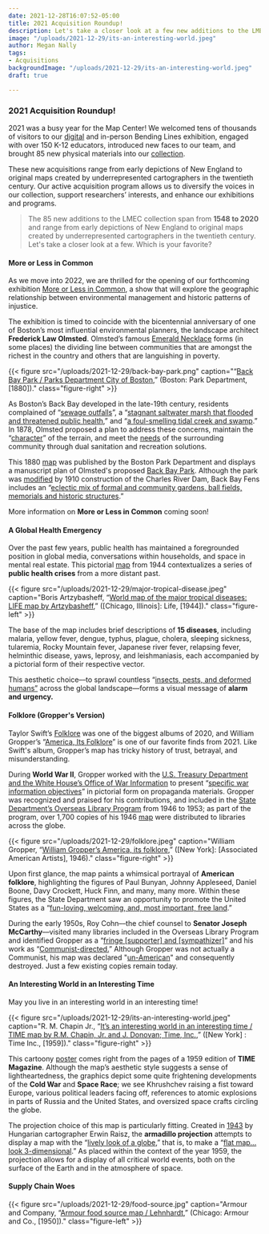 ```yaml
---
date: 2021-12-28T16:07:52-05:00
title: 2021 Acquisition Roundup!
description: Let's take a closer look at a few new additions to the LMEC collection!
image: "/uploads/2021-12-29/its-an-interesting-world.jpeg"
author: Megan Nally
tags:
- Acquisitions
backgroundImage: "/uploads/2021-12-29/its-an-interesting-world.jpeg"
draft: true

---
```

### 2021 Acquisition Roundup!

2021 was a busy year for the Map Center! We welcomed tens of thousands of visitors to our [digital](https://www.leventhalmap.org/digital-exhibitions/bending-lines/) and in-person Bending Lines exhibition, engaged with over 150 K-12 educators, introduced new faces to our team, and brought 85 new physical materials into our [collection](https://www.leventhalmap.org/collections/).

These new acquisitions range from early depictions of New England to original maps created by underrepresented cartographers in the twentieth century. Our active acquisition program allows us to diversify the voices in our collection, support researchers’ interests, and enhance our exhibitions and programs.

> The 85 new additions to the LMEC collection span from **1548 to 2020** and range from early depictions of New England to original maps created by underrepresented cartographers in the twentieth century. Let's take a closer look at a few. Which is your favorite?

#### More or Less in Common

As we move into 2022, we are thrilled for the opening of our forthcoming exhibition [More or Less in Common](https://www.leventhalmap.org/articles/environmental-justice-exhibition-preview/), a show that will explore the geographic relationship between environmental management and historic patterns of injustice.

The exhibition is timed to coincide with the bicentennial anniversary of one of Boston’s most influential environmental planners, the landscape architect **Frederick Law Olmsted**. Olmsted’s famous [Emerald Necklace](https://www.emeraldnecklace.org/) forms (in some places) the dividing line between communities that are amongst the richest in the country and others that are languishing in poverty.

{{< figure src="/uploads/2021-12-29/back-bay-park.png" caption="“[Back Bay Park / Parks Department City of Boston](https://bpl.bibliocommons.com/v2/record/S75C7694805),” (Boston: Park Department, \[1880\])." class="figure-right" >}}

As Boston’s Back Bay developed in the late-19th century, residents complained of “[sewage outfalls](https://www.tclf.org/landscapes/back-bay-fens)”, a “[stagnant saltwater marsh that flooded and threatened public health](https://www.emeraldnecklace.org/park-overview/back-bay-fens/),” and “[a foul-smelling tidal creek and swamp](https://www.emeraldnecklace.org/park-overview/back-bay-fens/).” In 1878, Olmsted proposed a plan to address these concerns, maintain the “[character](https://www.boston.gov/parks/back-bay-fens)” of the terrain, and meet the [needs](https://www.boston.gov/parks/back-bay-fens) of the surrounding community through dual sanitation and recreation solutions.

This 1880 [map](https://airtable.com/shr0RgG4AfpROgnqH/tbl8n5HBE6rTSSiap/viwvcR4MTOqT8GAnT/recg7pZ8Toq0V8U86?backgroundColor=green&viewControls=on) was published by the Boston Park Department and displays a manuscript plan of Olmsted's proposed [Back Bay Park](https://www.tclf.org/landscapes/back-bay-fens). Although the park was [modified](https://www.asla.org/guide/site.aspx?id=40840) by 1910 construction of the Charles River Dam, Back Bay Fens includes an “[eclectic mix of formal and community gardens, ball fields, memorials and historic structures](https://www.emeraldnecklace.org/park-overview/back-bay-fens/).”

More information on **More or Less in Common** coming soon!

#### A Global Health Emergency

Over the past few years, public health has maintained a foregrounded position in global media, conversations within households, and space in mental real estate. This pictorial [map](https://airtable.com/shr0RgG4AfpROgnqH/tbl8n5HBE6rTSSiap/viwvcR4MTOqT8GAnT/recJJHUjpbBcKUpmM?backgroundColor=green&viewControls=on) from 1944 contextualizes a series of **public health crises** from a more distant past.

{{< figure src="/uploads/2021-12-29/major-tropical-disease.jpeg" caption="Boris Artzybasheff, “[World map of the major tropical diseases: LIFE map by Artzybasheff](https://bpl.bibliocommons.com/v2/record/S75C8038086),” (\[Chicago, Illinois\]: Life, \[1944\])." class="figure-left" >}}

The base of the map includes brief descriptions of **15 diseases**, including malaria, yellow fever, dengue, typhus, plague, cholera, sleeping sickness, tularemia, Rocky Mountain fever, Japanese river fever, relapsing fever, helminthic disease, yaws, leprosy, and leishmaniasis, each accompanied by a pictorial form of their respective vector.

This aesthetic choice––to sprawl countless “[insects, pests, and deformed humans”](https://hist1952.omeka.fas.harvard.edu/exhibits/show/galleriesmain/item/184) across the global landscape––forms a visual message of **alarm and urgency.** 

#### Folklore (Gropper's Version)

Taylor Swift’s [Folklore](https://g.co/kgs/jcZGEi) was one of the biggest albums of 2020, and William Gropper’s “[America, Its Folklore](https://bpl.bibliocommons.com/v2/record/S75C8038083)” is one of our favorite finds from 2021. Like Swift's album, Gropper’s map has tricky history of trust, betrayal, and misunderstanding.

During **World War II**, Gropper worked with the [U.S. Treasury Department and the White House’s Office of War Information](https://www.atlasobscura.com/articles/william-gropper-map-american-folklore) to present “[specific war information objectives](https://www.atlasobscura.com/articles/william-gropper-map-american-folklore)” in pictorial form on propaganda materials. Gropper was recognized and praised for his contributions, and included in the [State Department’s Overseas Library Program](https://www.atlasobscura.com/articles/william-gropper-map-american-folklore) from 1946 to 1953; as part of the program, over 1,700 copies of his 1946 [map](https://airtable.com/shr0RgG4AfpROgnqH/tbl8n5HBE6rTSSiap/viwvcR4MTOqT8GAnT/recq14F6oHZxc9SHu?backgroundColor=green&viewControls=on) were distributed to libraries across the globe.

{{< figure src="/uploads/2021-12-29/folklore.jpeg" caption="William Gropper, “[William Gropper’s America, its folklore](https://bpl.bibliocommons.com/v2/record/S75C8038083),” (\[New York\]: \[Associated American Artists\], 1946)." class="figure-right" >}}

Upon first glance, the map paints a whimsical portrayal of **American folklore**, highlighting the figures of Paul Bunyan, Johnny Appleseed, Daniel Boone, Davy Crockett, Huck Finn, and many, many more. Within these figures, the State Department saw an opportunity to promote the United States as a “[fun-loving, welcoming, and, most important, free land](https://www.atlasobscura.com/articles/william-gropper-map-american-folklore).”

During the early 1950s, Roy Cohn––the chief counsel to **Senator Joseph McCarthy**––visited many libraries included in the Overseas Library Program and identified Gropper as a “[fringe \[supporter\] and \[sympathizer\]](https://www.atlasobscura.com/articles/william-gropper-map-american-folklore)” and his work as “[Communist-directed.](https://www.atlasobscura.com/articles/william-gropper-map-american-folklore)” Although Gropper was not actually a Communist, his map was declared "[un-American](https://www.atlasobscura.com/articles/william-gropper-map-american-folklore)" and consequently destroyed. Just a few existing copies remain today.

#### An Interesting World in an Interesting Time

May you live in an interesting world in an interesting time! 

{{< figure src="/uploads/2021-12-29/its-an-interesting-world.jpeg" caption="R. M. Chapin Jr., “[It’s an interesting world in an interesting time / TIME map by R.M. Chapin, Jr. and J. Donovan; Time, Inc.](https://bpl.bibliocommons.com/v2/record/S75C8079826),” (\[New York\] : Time Inc., \[1959\])." class="figure-right" >}}

This cartoony [poster](https://airtable.com/shr0RgG4AfpROgnqH/tbl8n5HBE6rTSSiap/viwvcR4MTOqT8GAnT/recZS2uYv6DWgSBv2/fldDSJdHNjEAkI8qP/atttRfsIzlTZNxlVj?backgroundColor=green&viewControls=on) comes right from the pages of a 1959 edition of **TIME Magazine**. Although the map’s aesthetic style suggests a sense of lightheartedness, the graphics depict some quite frightening developments of the **Cold War** and **Space Race**; we see Khrushchev raising a fist toward Europe, various political leaders facing off, references to atomic explosions in parts of Russia and the United States, and oversized space crafts circling the globe.

The projection choice of this map is particularly fitting. Created in [1943](https://www.wired.com/2014/01/projection-raisz-armadillo/) by Hungarian cartographer Erwin Raisz, the **armadillo projection** attempts to display a map with the “[lively look of a globe](https://www.wired.com/2014/01/projection-raisz-armadillo/),” that is, to make a “[flat map... look 3-dimensional](https://www.wired.com/2014/01/projection-raisz-armadillo/).” As placed within the context of the year 1959, the projection allows for a display of all critical world events, both on the surface of the Earth and in the atmosphere of space.

#### Supply Chain Woes 

{{< figure src="/uploads/2021-12-29/food-source.jpg" caption="Armour and Company, “[Armour food source map / Lehnhardt](https://bpl.bibliocommons.com/v2/record/S75C8073960),” (Chicago: Armour and Co., \[1950\])." class="figure-left" >}}